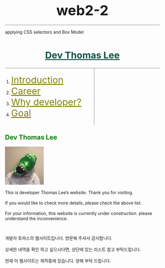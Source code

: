 # web2-2
applying CSS selectors and Box Model
<html lang="en" dir="ltr">
<head>
  <title>Dev Thomas Lee</title>
  <meta charset="utf-8">
  <style>
  #coloring2 {
    color: #0B5345;
  }
  .coloring1 {
    color: olive;
    font-size: 30px;
  }
  a {
    color: green;
  }
  h1 {
    font-size: 45px;
    text-align: center;
    border-bottom: 1px solid gray;
    margin:0;
    padding:20px;
  }
  ol {
    border-right: 1px solid gray;
    width: 250px;
    margin:0;
    padding: 20px;
  }
  body {
    margin: 0;
  }
  </style>
</head>
<body>
<h1><a href="practice1.html" class="coloring1" id="coloring2">Dev Thomas Lee</a></h1>
<ol>
  <li><a href="practice10.html" class="coloring1">Introduction</a></li>
  <li><a href="practice11.html" class="coloring1">Career</a></li>
  <li><a href="practice12.html" class="coloring1">Why developer?</a></li>
  <li><a href="practice13.html" class="coloring1">Goal</a></li>
</ol>
<h2><span style="color:green">Dev Thomas Lee</span></h2>
<img src="dev.thom.jpg" width="25%">
<p>This is developer Thomas Lee’s website. Thank you for visiting.<br><br>
If you would like to check more details, please check the above list.<br><br>
For your information, this website is currently under construction. please understand the inconvenience.</p><br>
<p>개발자 토마스의 웹사이트입니다. 방문해 주셔서 감사합니다.<br><br>
상세한 내역을 확인 하고 싶으시다면, 상단에 있는 리스트 참고 부탁드립니다.<br><br>
현재 이 웹사이트는 제작중에 있습니다. 양해 부탁 드립니다.</p>
</body>
</html>
